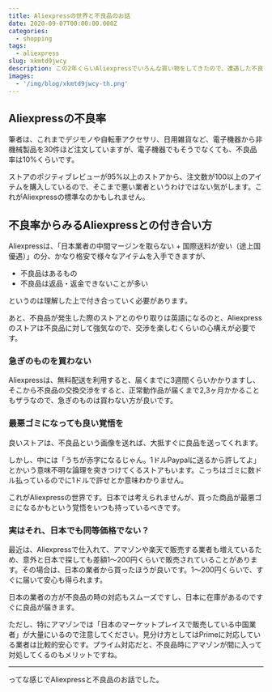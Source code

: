 ```yaml
---
title: Aliexpressの世界と不良品のお話
date: 2020-09-07T00:00:00.000Z
categories:
  - shopping
tags:
  - aliexpress  
slug: xkmtd9jwcy
description: この2年くらいAliexpressでいろんな買い物をしてきたので、遭遇した不良品と、Aliexpressの不良品との付き合い方について買いました。
images:
  - '/img/blog/xkmtd9jwcy-th.png'
---
```


## Aliexpressの不良率

筆者は、これまでデジモノや自転車アクセサリ、日用雑貨など、電子機器から非機械製品を30件ほど注文していますが、電子機器でもそうでなくても、不良品率は10%くらいです。

ストアのポジティブレビューが95%以上のストアから、注文数が100以上のアイテムを購入しているので、そこまで悪い業者というわけではない気がします。これがAliexpressの標準なのかもしれません。

## 不良率からみるAliexpressとの付き合い方

Aliexpressは、「日本業者の中間マージンを取らない + 国際送料が安い（途上国優遇）」の分、かなり格安で様々なアイテムを入手できますが、

- 不良品はあるもの
- 不良品は返品・返金できないことが多い

というのは理解した上で付き合っていく必要があります。

あと、不良品が発生した際のストアとのやり取りは英語になるのと、Aliexpressのストアは不良品に対して強気なので、交渉を楽しむくらいの心構えが必要です。

### 急ぎのものを買わない

Aliexpressは、無料配送を利用すると、届くまでに3週間くらいかかりますし、そこから不良品の交換交渉をすると、正常動作品が届くまで2,3ヶ月かかることもザラなので、急ぎのものは買わない方が良いです。

### 最悪ゴミになっても良い覚悟を

良いストアは、不良品という画像を送れば、大抵すぐに良品を送ってくれます。

しかし、中には「うちが赤字になるじゃん。1ドルPaypalに送るから許してよ」とかいう意味不明な論理を突きつけてくるストアもいます。こっちはゴミに数ドル払っているのでに1ドルで許せとか意味わかりません。

これがAliexpressの世界です。日本では考えられませんが、買った商品が最悪ゴミになるかもという覚悟をいつも持っているべきです。

### 実はそれ、日本でも同等価格でない？

最近は、Aliexpressで仕入れて、アマゾンや楽天で販売する業者も増えているため、意外と日本で探しても差額1〜200円くらいで販売されていることがあります。その場合は、日本の業者から買ったほうが良いです。1〜200円くらいで、すぐに届いて安心も得られます。

日本の業者の方が不良品の時の対応もスムーズですし、日本に在庫があるのですぐに良品が届きます。

ただし、特にアマゾンでは「日本のマーケットプレイスで販売している中国業者」が大量にいるので注意してください。見分け方としてはPrimeに対応している業者は比較的安心です。プライム対応だと、不良品時にアマゾンが間に入って対処してくるのもメリットですね。

---

ってな感じでAliexpressと不良品のお話でした。
